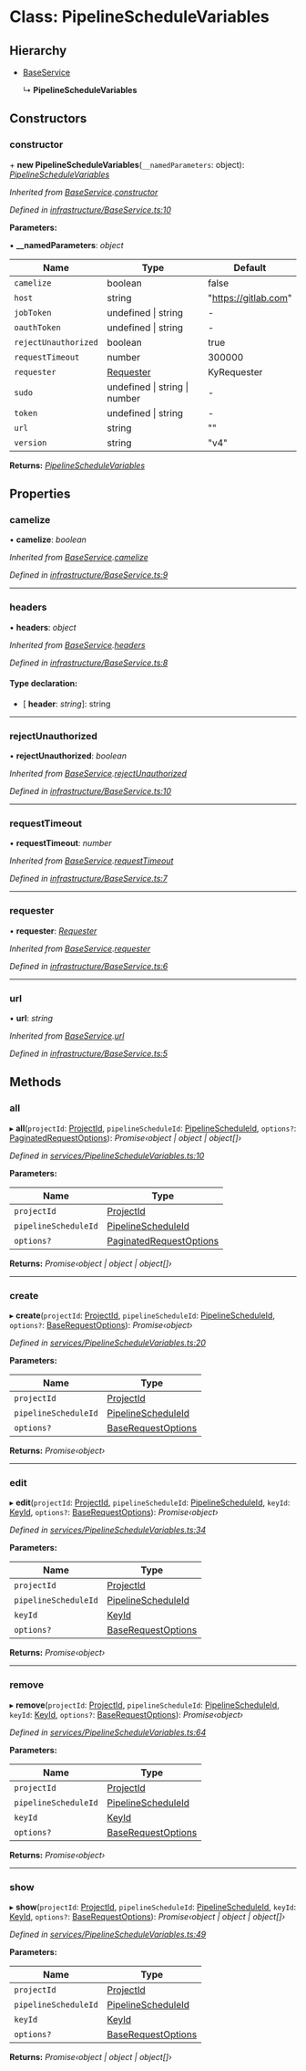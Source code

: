 # Class: PipelineScheduleVariables

## Hierarchy

* [BaseService](_infrastructure_baseservice_.baseservice.md)

  ↳ **PipelineScheduleVariables**

## Constructors

###  constructor

\+ **new PipelineScheduleVariables**(`__namedParameters`: object): *[PipelineScheduleVariables](_services_pipelineschedulevariables_.pipelineschedulevariables.md)*

*Inherited from [BaseService](_infrastructure_baseservice_.baseservice.md).[constructor](_infrastructure_baseservice_.baseservice.md#constructor)*

*Defined in [infrastructure/BaseService.ts:10](https://github.com/arsdehnel/node-gitlab/blob/c2ee9bb/src/infrastructure/BaseService.ts#L10)*

**Parameters:**

▪ **__namedParameters**: *object*

Name | Type | Default |
------ | ------ | ------ |
`camelize` | boolean | false |
`host` | string | "https://gitlab.com" |
`jobToken` | undefined &#124; string | - |
`oauthToken` | undefined &#124; string | - |
`rejectUnauthorized` | boolean | true |
`requestTimeout` | number | 300000 |
`requester` | [Requester](../interfaces/_infrastructure_index_.requester.md) |  KyRequester |
`sudo` | undefined &#124; string &#124; number | - |
`token` | undefined &#124; string | - |
`url` | string | "" |
`version` | string | "v4" |

**Returns:** *[PipelineScheduleVariables](_services_pipelineschedulevariables_.pipelineschedulevariables.md)*

## Properties

###  camelize

• **camelize**: *boolean*

*Inherited from [BaseService](_infrastructure_baseservice_.baseservice.md).[camelize](_infrastructure_baseservice_.baseservice.md#camelize)*

*Defined in [infrastructure/BaseService.ts:9](https://github.com/arsdehnel/node-gitlab/blob/c2ee9bb/src/infrastructure/BaseService.ts#L9)*

___

###  headers

• **headers**: *object*

*Inherited from [BaseService](_infrastructure_baseservice_.baseservice.md).[headers](_infrastructure_baseservice_.baseservice.md#headers)*

*Defined in [infrastructure/BaseService.ts:8](https://github.com/arsdehnel/node-gitlab/blob/c2ee9bb/src/infrastructure/BaseService.ts#L8)*

#### Type declaration:

* \[ **header**: *string*\]: string

___

###  rejectUnauthorized

• **rejectUnauthorized**: *boolean*

*Inherited from [BaseService](_infrastructure_baseservice_.baseservice.md).[rejectUnauthorized](_infrastructure_baseservice_.baseservice.md#rejectunauthorized)*

*Defined in [infrastructure/BaseService.ts:10](https://github.com/arsdehnel/node-gitlab/blob/c2ee9bb/src/infrastructure/BaseService.ts#L10)*

___

###  requestTimeout

• **requestTimeout**: *number*

*Inherited from [BaseService](_infrastructure_baseservice_.baseservice.md).[requestTimeout](_infrastructure_baseservice_.baseservice.md#requesttimeout)*

*Defined in [infrastructure/BaseService.ts:7](https://github.com/arsdehnel/node-gitlab/blob/c2ee9bb/src/infrastructure/BaseService.ts#L7)*

___

###  requester

• **requester**: *[Requester](../interfaces/_infrastructure_index_.requester.md)*

*Inherited from [BaseService](_infrastructure_baseservice_.baseservice.md).[requester](_infrastructure_baseservice_.baseservice.md#requester)*

*Defined in [infrastructure/BaseService.ts:6](https://github.com/arsdehnel/node-gitlab/blob/c2ee9bb/src/infrastructure/BaseService.ts#L6)*

___

###  url

• **url**: *string*

*Inherited from [BaseService](_infrastructure_baseservice_.baseservice.md).[url](_infrastructure_baseservice_.baseservice.md#url)*

*Defined in [infrastructure/BaseService.ts:5](https://github.com/arsdehnel/node-gitlab/blob/c2ee9bb/src/infrastructure/BaseService.ts#L5)*

## Methods

###  all

▸ **all**(`projectId`: [ProjectId](../modules/_services_index_.md#projectid), `pipelineScheduleId`: [PipelineScheduleId](../modules/_services_index_.md#pipelinescheduleid), `options?`: [PaginatedRequestOptions](../interfaces/_infrastructure_index_.paginatedrequestoptions.md)): *Promise‹object | object | object[]›*

*Defined in [services/PipelineScheduleVariables.ts:10](https://github.com/arsdehnel/node-gitlab/blob/c2ee9bb/src/services/PipelineScheduleVariables.ts#L10)*

**Parameters:**

Name | Type |
------ | ------ |
`projectId` | [ProjectId](../modules/_services_index_.md#projectid) |
`pipelineScheduleId` | [PipelineScheduleId](../modules/_services_index_.md#pipelinescheduleid) |
`options?` | [PaginatedRequestOptions](../interfaces/_infrastructure_index_.paginatedrequestoptions.md) |

**Returns:** *Promise‹object | object | object[]›*

___

###  create

▸ **create**(`projectId`: [ProjectId](../modules/_services_index_.md#projectid), `pipelineScheduleId`: [PipelineScheduleId](../modules/_services_index_.md#pipelinescheduleid), `options?`: [BaseRequestOptions](../interfaces/_infrastructure_index_.baserequestoptions.md)): *Promise‹object›*

*Defined in [services/PipelineScheduleVariables.ts:20](https://github.com/arsdehnel/node-gitlab/blob/c2ee9bb/src/services/PipelineScheduleVariables.ts#L20)*

**Parameters:**

Name | Type |
------ | ------ |
`projectId` | [ProjectId](../modules/_services_index_.md#projectid) |
`pipelineScheduleId` | [PipelineScheduleId](../modules/_services_index_.md#pipelinescheduleid) |
`options?` | [BaseRequestOptions](../interfaces/_infrastructure_index_.baserequestoptions.md) |

**Returns:** *Promise‹object›*

___

###  edit

▸ **edit**(`projectId`: [ProjectId](../modules/_services_index_.md#projectid), `pipelineScheduleId`: [PipelineScheduleId](../modules/_services_index_.md#pipelinescheduleid), `keyId`: [KeyId](../modules/_services_index_.md#keyid), `options?`: [BaseRequestOptions](../interfaces/_infrastructure_index_.baserequestoptions.md)): *Promise‹object›*

*Defined in [services/PipelineScheduleVariables.ts:34](https://github.com/arsdehnel/node-gitlab/blob/c2ee9bb/src/services/PipelineScheduleVariables.ts#L34)*

**Parameters:**

Name | Type |
------ | ------ |
`projectId` | [ProjectId](../modules/_services_index_.md#projectid) |
`pipelineScheduleId` | [PipelineScheduleId](../modules/_services_index_.md#pipelinescheduleid) |
`keyId` | [KeyId](../modules/_services_index_.md#keyid) |
`options?` | [BaseRequestOptions](../interfaces/_infrastructure_index_.baserequestoptions.md) |

**Returns:** *Promise‹object›*

___

###  remove

▸ **remove**(`projectId`: [ProjectId](../modules/_services_index_.md#projectid), `pipelineScheduleId`: [PipelineScheduleId](../modules/_services_index_.md#pipelinescheduleid), `keyId`: [KeyId](../modules/_services_index_.md#keyid), `options?`: [BaseRequestOptions](../interfaces/_infrastructure_index_.baserequestoptions.md)): *Promise‹object›*

*Defined in [services/PipelineScheduleVariables.ts:64](https://github.com/arsdehnel/node-gitlab/blob/c2ee9bb/src/services/PipelineScheduleVariables.ts#L64)*

**Parameters:**

Name | Type |
------ | ------ |
`projectId` | [ProjectId](../modules/_services_index_.md#projectid) |
`pipelineScheduleId` | [PipelineScheduleId](../modules/_services_index_.md#pipelinescheduleid) |
`keyId` | [KeyId](../modules/_services_index_.md#keyid) |
`options?` | [BaseRequestOptions](../interfaces/_infrastructure_index_.baserequestoptions.md) |

**Returns:** *Promise‹object›*

___

###  show

▸ **show**(`projectId`: [ProjectId](../modules/_services_index_.md#projectid), `pipelineScheduleId`: [PipelineScheduleId](../modules/_services_index_.md#pipelinescheduleid), `keyId`: [KeyId](../modules/_services_index_.md#keyid), `options?`: [BaseRequestOptions](../interfaces/_infrastructure_index_.baserequestoptions.md)): *Promise‹object | object | object[]›*

*Defined in [services/PipelineScheduleVariables.ts:49](https://github.com/arsdehnel/node-gitlab/blob/c2ee9bb/src/services/PipelineScheduleVariables.ts#L49)*

**Parameters:**

Name | Type |
------ | ------ |
`projectId` | [ProjectId](../modules/_services_index_.md#projectid) |
`pipelineScheduleId` | [PipelineScheduleId](../modules/_services_index_.md#pipelinescheduleid) |
`keyId` | [KeyId](../modules/_services_index_.md#keyid) |
`options?` | [BaseRequestOptions](../interfaces/_infrastructure_index_.baserequestoptions.md) |

**Returns:** *Promise‹object | object | object[]›*
